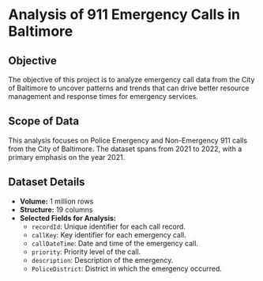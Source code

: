 

# Analysis of 911 Emergency Calls in Baltimore

## Objective

The objective of this project is to analyze emergency call data from the City of Baltimore to uncover patterns and trends that can drive better resource management and response times for emergency services.

## Scope of Data

This analysis focuses on Police Emergency and Non-Emergency 911 calls from the City of Baltimore. The dataset spans from 2021 to 2022, with a primary emphasis on the year 2021.

## Dataset Details

- **Volume:** 1 million rows
- **Structure:** 19 columns
- **Selected Fields for Analysis:**
  - `recordId`: Unique identifier for each call record.
  - `callKey`: Key identifier for each emergency call.
  - `callDateTime`: Date and time of the emergency call.
  - `priority`: Priority level of the call.
  - `description`: Description of the emergency.
  - `PoliceDistrict`: District in which the emergency occurred.
